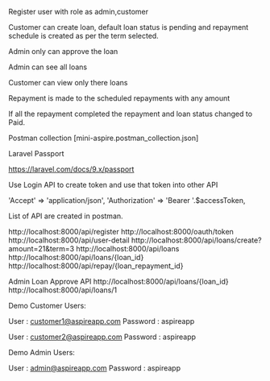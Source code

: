Register user with role as admin,customer

Customer can create loan, default loan status is pending and repayment schedule is created as per the term selected.

Admin only can approve the loan

Admin can see all loans

Customer can view only there loans

Repayment is made to the scheduled repayments with any amount

If all the repayment completed the repayment and loan status changed to Paid.


Postman collection
[mini-aspire.postman_collection.json]

Laravel Passport 

https://laravel.com/docs/9.x/passport

Use Login API to create token and use that token into other API

'Accept' => 'application/json',
'Authorization' => 'Bearer '.$accessToken,

List of API are created in postman.


http://localhost:8000/api/register
http://localhost:8000/oauth/token
http://localhost:8000/api/user-detail
http://localhost:8000/api/loans/create?amount=21&term=3
http://localhost:8000/api/loans
http://localhost:8000/api/loans/{loan_id}
http://localhost:8000/api/repay/{loan_repayment_id}

Admin Loan Approve API
http://localhost:8000/api/loans/{loan_id}
http://localhost:8000/api/loans/1


Demo Customer Users:

User : customer1@aspireapp.com
Password : aspireapp


User : customer2@aspireapp.com
Password : aspireapp


Demo Admin Users:

User : admin@aspireapp.com
Password : aspireapp